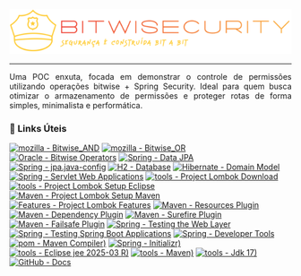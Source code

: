 <div align="justify">
    <div align="center">
        <picture>
            <img alt="BWS - Bitwise Security" src="./docs/bws-banner.png" />
        </picture>
    </div>
    <hr />
    <p>
        Uma POC enxuta, focada em demonstrar o controle de permissões utilizando operações bitwise + Spring Security. Ideal para quem busca otimizar o armazenamento de permissões e proteger rotas de forma simples, minimalista e performática.
    </p>
    <h3>🔗 Links Úteis</h3>
    <div align="left">

   [![mozilla - Bitwise_AND](https://img.shields.io/badge/Bitwise_AND-Mozilla-FFB6C1)](https://developer.mozilla.org/en-US/docs/Web/JavaScript/Reference/Operators/Bitwise_AND)
   [![mozilla - Bitwise_OR](https://img.shields.io/badge/Bitwise_OR-Mozilla-FF77FF)](https://developer.mozilla.org/en-US/docs/Web/JavaScript/Reference/Operators/Bitwise_OR )
   [![Oracle - Bitwise Operators](https://img.shields.io/badge/Bitwise%20Operators-Oracle-A1E7FF)](https://docs.oracle.com/cd/E19253-01/817-6223/chp-typeopexpr-7/index.html)
   [![Spring - Data JPA](https://img.shields.io/badge/Spring%20Data%20JPA-Spring-E0BBE4)](https://docs.spring.io/spring-data/jpa/reference/jpa.html)
   [![Spring - jpa.java-config](https://img.shields.io/badge/jpa.java-config-FFABAB)](https://docs.spring.io/spring-data/jpa/reference/repositories/create-instances.html#jpa.java-config)
   [![H2 - Database](https://img.shields.io/badge/Database-H2-FFB6C1)](https://www.h2database.com/html/installation.html)
   [![Hibernate - Domain Model](https://img.shields.io/badge/Domain%20Model-Hibernate-FF77FF)](https://docs.jboss.org/hibernate/orm/current/userguide/html_single/Hibernate_User_Guide.html#domain-model) 
   [![Spring - Servlet Web Applications](https://img.shields.io/badge/Web-Spring-75F6C5)](https://docs.spring.io/spring-boot/reference/web/servlet.html)
   [![tools - Project Lombok Download](https://img.shields.io/badge/Project%20Lombok-Download-FFC3A0)](https://projectlombok.org/download)
   [![tools - Project Lombok Setup Eclipse](https://img.shields.io/badge/Project%20Lombok--Setup-Eclipse-B2F2BB)](https://projectlombok.org/setup/eclipse)
   [![Maven - Project Lombok Setup Maven](https://img.shields.io/badge/Project%20Lombok--Setup-Maven-FFF5B7)](https://projectlombok.org/setup/maven)
   [![Features - Project Lombok Features](https://img.shields.io/badge/Project%20Lombok-Features-FFB3E6)](https://projectlombok.org/features/)
   [![Maven - Resources Plugin](https://img.shields.io/badge/Maven%20Resources%20Plugin-V3.3.1-FFABAB)](https://maven.apache.org/plugins/maven-resources-plugin/index.html)
   [![Maven - Dependency Plugin](https://img.shields.io/badge/Dependency%20Plugin-Maven-FFABAB)](https://maven.apache.org/plugins/maven-dependency-plugin/usage.html)
   [![Maven - Surefire Plugin](https://img.shields.io/badge/Surefire%20Plugin-Maven-A6C6F6)](https://maven.apache.org/surefire/maven-surefire-plugin/#maven-surefire-plugin)
   [![Maven - Failsafe Plugin](https://img.shields.io/badge/Failsafe%20Plugin-Maven-A6B6F6)](https://maven.apache.org/surefire/maven-failsafe-plugin/#maven-failsafe-plugin)
   [![Spring - Testing the Web Layer](https://img.shields.io/badge/Testing%20the%20Web%20Layer-Spring-A6B6F6)](https://spring.io/guides/gs/testing-web)
   [![Spring - Testing Spring Boot Applications](https://img.shields.io/badge/Testing%20Spring%20Boot%20Applications-Spring-A6B6F6)](https://docs.spring.io/spring-boot/reference/testing/spring-boot-applications.html)
   [![Spring - Developer Tools](https://img.shields.io/badge/Developer%20Tools-Spring-A1E7FF)](https://docs.spring.io/spring-boot/reference/using/devtools.html)
   [![pom - Maven Compiler)](https://img.shields.io/badge/Maven%20Compiler%20Plugin-V3.9.9-FF77FF)](https://maven.apache.org/plugins/maven-compiler-plugin/)
   [![Spring - Initializr)](https://img.shields.io/badge/Initializr-V3.4.4-A1E7FF)](https://start.spring.io/)
   [![tools - Eclipse jee 2025-03 R)](https://img.shields.io/badge/Eclipsee%20IDE-2025--03e%20R-FFABAB)](https://www.eclipse.org/downloads/download.php?file=/technology/epp/downloads/release/2025-03/R/eclipse-jee-2025-03-R-win32-x86_64.zip)
   [![tools - Maven)](https://img.shields.io/badge/Apache%20Maven-V3.9.9-FFC3A0)](https://dlcdn.apache.org/maven/maven-3/3.9.9/binaries/apache-maven-3.9.9-bin.zip)
   [![tools - Jdk 17)](https://img.shields.io/badge/Java%20SE%20Development%20Kit-V17.0.12-B2F2BB)](https://www.oracle.com/java/technologies/javase/jdk17-archive-downloads.html)
   [![GitHub - Docs](https://img.shields.io/badge/Docs-GitHub-FFABAB)](https://docs.github.com/en)
</div>
</div>
